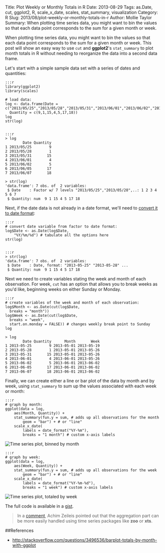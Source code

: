 Title: Plot Weekly or Monthly Totals in R
Date: 2013-08-29
Tags: as.Date, cut, ggplot2, R, scale_x_date, scales, stat_summary, visualization
Category: R
Slug: 2013/08/plot-weekly-or-monthly-totals-in-r
Author: Mollie Taylor
Summary: When plotting time series data, you might want to bin the values so that each data point corresponds to the sum for a given month or week.

When plotting time series data, you might want to bin the values so that each data point corresponds to the sum for a given month or week. This post will show an easy way to use ```cut``` and **ggplot2**'s ```stat_summary``` to plot month totals in R without needing to reorganize the data into a second data frame.

Let's start with a simple sample data set with a series of dates and quantities:

	:::r
	library(ggplot2)
	library(scales)

	# load data:
	log <- data.frame(Date = c("2013/05/25","2013/05/28","2013/05/31","2013/06/01","2013/06/02","2013/06/05","2013/06/07"), 
	  Quantity = c(9,1,15,4,5,17,18))
	log
	str(log)


	:::r
	> log
	        Date Quantity
	1 2013/05/25        9
	2 2013/05/28        1
	3 2013/05/31       15
	4 2013/06/01        4
	5 2013/06/02        5
	6 2013/06/05       17
	7 2013/06/07       18

	> str(log)
	'data.frame': 7 obs. of  2 variables:
	 $ Date    : Factor w/ 7 levels "2013/05/25","2013/05/28",..: 1 2 3 4 5 6 7
	 $ Quantity: num  9 1 15 4 5 17 18

Next, if the date data is not already in a date format, we'll need to [convert it to date format]({filename}r-date-formats.md):

	:::r
	# convert date variable from factor to date format:
	log$Date <- as.Date(log$Date,
		"%Y/%m/%d") # tabulate all the options here
	str(log)


	:::r
	> str(log)
	'data.frame': 7 obs. of  2 variables:
	 $ Date    : Date, format: "2013-05-25" "2013-05-28" ...
	 $ Quantity: num  9 1 15 4 5 17 18

Next we need to create variables stating the week and month of each observation. For week, ```cut``` has an option that allows you to break weeks as you'd like, beginning weeks on either Sunday or Monday.

	:::r
	# create variables of the week and month of each observation:
	log$Month <- as.Date(cut(log$Date,
	  breaks = "month"))
	log$Week <- as.Date(cut(log$Date,
	  breaks = "week",
	  start.on.monday = FALSE)) # changes weekly break point to Sunday
	log

	> log
	        Date Quantity      Month       Week
	1 2013-05-25        9 2013-05-01 2013-05-19
	2 2013-05-28        1 2013-05-01 2013-05-26
	3 2013-05-31       15 2013-05-01 2013-05-26
	4 2013-06-01        4 2013-06-01 2013-05-26
	5 2013-06-02        5 2013-06-01 2013-06-02
	6 2013-06-05       17 2013-06-01 2013-06-02
	7 2013-06-07       18 2013-06-01 2013-06-02

Finally, we can create either a line or bar plot of the data by month and by week, using ```stat_summary``` to sum up the values associated with each week or month:

	:::r
	# graph by month:
	ggplot(data = log,
		aes(Month, Quantity)) +
		stat_summary(fun.y = sum, # adds up all observations for the month
			geom = "bar") + # or "line"
		scale_x_date(
			labels = date_format("%Y-%m"),
			breaks = "1 month") # custom x-axis labels

![Time series plot, binned by month]({filename}/images/plot-monthly-total.png)

	:::r
	# graph by week:
	ggplot(data = log,
		aes(Week, Quantity)) +
		stat_summary(fun.y = sum, # adds up all observations for the week
			geom = "bar") + # or "line"
		scale_x_date(
			labels = date_format("%Y-%m-%d"),
			breaks = "1 week") # custom x-axis labels

![Time series plot, totaled by week]({filename}/images/plot-weekly-total.png)

The full code is available in a [gist](https://gist.github.com/mollietaylor/5846843).

> In a [comment](mollietaylor.blogspot.com/2013/08/plot-weekly-or-monthly-totals-in-r.html), Achim Zeileis pointed out that the aggregation part can be more easily handled using time series packages like **zoo** or **xts**.

##References
* <http://stackoverflow.com/questions/3496536/barplot-totals-by-month-with-ggplot>


